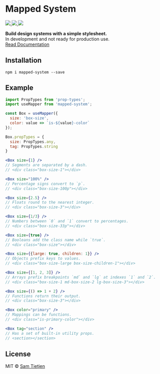# Mapped System

<p>
  <a href="https://www.npmjs.com/package/mapped-system">
    <img src="https://img.shields.io/badge/npm-v0.1.1-black.svg">
  </a>
  <a href="https://nodejs.org/api/documentation.html#documentation_stability_index">
    <img src="https://img.shields.io/badge/stability-experimental-black.svg">
  </a>
  <a href="https://opensource.org/licenses/MIT">
    <img src="https://img.shields.io/badge/license-MIT-black.svg">
  </a>
</p>

**Build design systems with a simple stylesheet.**  
In development and not ready for production use.  
[Read Documentation](../../README.md)

## Installation
```shell
npm i mapped-system --save
```

## Example

```jsx
import PropTypes from 'prop-types';
import useMapper from 'mapped-system';

const Box = useMapper({
  size: 'box-size',
  color: value => `is-${value}-color`
});

Box.propTypes = {
  size: PropTypes.any,
  tag: PropTypes.string
}

<Box size={1} />
// Segments are separated by a dash.
// <div class="box-size-1"></div>

<Box size="100%" />
// Percentage signs convert to `p`.
// <div class="box-size-100p"></div>

<Box size={2.5} />
// Floats round to the nearest integer.
// <div class="box-size-3"></div>

<Box size={1/3} />
// Numbers between `0` and `1` convert to percentages.
// <div class="box-size-33p"></div>

<Box size={true} />
// Booleans add the class name while `true`.
// <div class="box-size"></div>

<Box size={{large: true, children: 1}} />
// Objects prefix keys to values.
// <div class="box-size-large box-size-children-1"></div>

<Box size={[1, 2, 3]} />
// Arrays prefix breakpoints `md` and `lg` at indexes `1` and `2`.
// <div class="box-size-1 md-box-size-2 lg-box-size-3"></div>

<Box size={() => 1 + 2} />
// Functions return their output.
// <div class="box-size-3"></div>

<Box color="primary" />
// Mappings can be functions.
// <div class="is-primary-color"></div>

<Box tag="section" />
// Has a set of built-in utility props.
// <section></section>
```

## License
MIT © [Sam Tietjen](https://samtietjen.com)